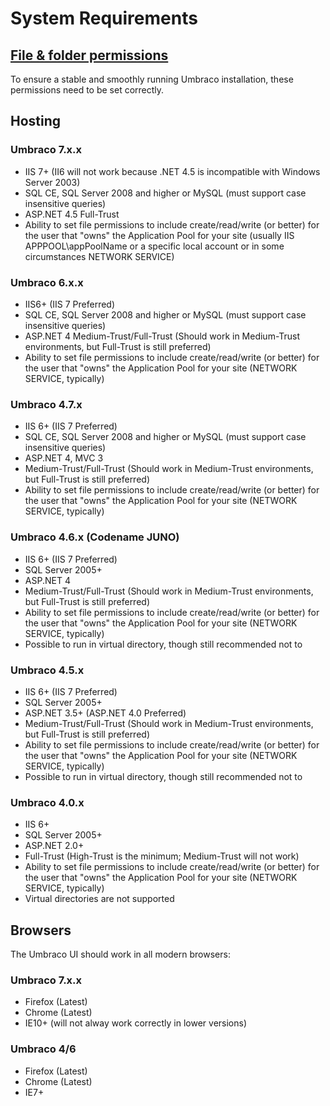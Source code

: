 # System Requirements

## [File & folder permissions](../Server-Setup/permissions.md)

To ensure a stable and smoothly running Umbraco installation, these permissions need to be set correctly.

## Hosting

### Umbraco 7.x.x

* IIS 7+ (II6 will not work because .NET 4.5 is incompatible with Windows Server 2003)
* SQL CE, SQL Server 2008 and higher or MySQL (must support case insensitive queries)
* ASP.NET 4.5 Full-Trust
* Ability to set file permissions to include create/read/write (or better) for the user that "owns" the Application Pool for your site (usually IIS APPPOOL\appPoolName or a specific local account or in some circumstances NETWORK SERVICE)

### Umbraco 6.x.x

* IIS6+ (IIS 7 Preferred)
* SQL CE, SQL Server 2008 and higher or MySQL (must support case insensitive queries)
* ASP.NET 4
Medium-Trust/Full-Trust (Should work in Medium-Trust environments, but Full-Trust is still preferred)
* Ability to set file permissions to include create/read/write (or better) for the user that "owns" the Application Pool for your site (NETWORK SERVICE, typically)

### Umbraco 4.7.x

* IIS 6+  (IIS 7 Preferred)
* SQL CE, SQL Server 2008 and higher or MySQL (must support case insensitive queries)
* ASP.NET 4, MVC 3
* Medium-Trust/Full-Trust (Should work in Medium-Trust environments, but Full-Trust is still preferred)
* Ability to set file permissions to include create/read/write (or better) for the user that "owns" the Application Pool for your site (NETWORK SERVICE, typically)

### Umbraco 4.6.x (Codename JUNO)

* IIS 6+ (IIS 7 Preferred)
* SQL Server 2005+
* ASP.NET 4
* Medium-Trust/Full-Trust (Should work in Medium-Trust environments, but Full-Trust is still preferred)
* Ability to set file permissions to include create/read/write (or better) for the user that "owns" the Application Pool for your site (NETWORK SERVICE, typically)
* Possible to run in virtual directory, though still recommended not to

### Umbraco 4.5.x

* IIS 6+ (IIS 7 Preferred)
* SQL Server 2005+
* ASP.NET 3.5+ (ASP.NET 4.0 Preferred)
* Medium-Trust/Full-Trust (Should work in Medium-Trust environments, but Full-Trust is still preferred)
* Ability to set file permissions to include create/read/write (or better) for the user that "owns" the Application Pool for your site (NETWORK SERVICE, typically)
* Possible to run in virtual directory, though still recommended not to

### Umbraco 4.0.x

* IIS 6+
* SQL Server 2005+
* ASP.NET 2.0+
* Full-Trust (High-Trust is the minimum; Medium-Trust will not work)
* Ability to set file permissions to include create/read/write (or better) for the user that "owns" the Application Pool for your site (NETWORK SERVICE, typically)
* Virtual directories are not supported

## Browsers
The Umbraco UI should work in all modern browsers:

### Umbraco 7.x.x
* Firefox (Latest)
* Chrome (Latest)
* IE10+ (will not alway work correctly in lower versions)

### Umbraco 4/6
* Firefox (Latest)
* Chrome (Latest)
* IE7+
